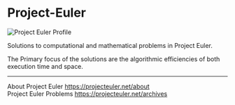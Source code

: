 # Project-Euler
![Project Euler Profile](https://projecteuler.net/profile/JaredJunyoungLim.png)

Solutions to computational and mathematical problems in Project Euler.

The Primary focus of the solutions are the algorithmic efficiencies of both execution time and space.

---
  
About Project Euler https://projecteuler.net/about  
Project Euler Problems https://projecteuler.net/archives  
